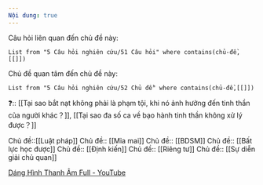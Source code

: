 ```yaml
---
Nội dung: true
---
```


Câu hỏi liên quan đến chủ đề này:
```dataview
List from "5 Câu hỏi nghiên cứu/51 Câu hỏi" where contains(chủ-đề,[[]]) 
```

Chủ đề quan tâm đến chủ đề này:
```dataview
List from "5 Câu hỏi nghiên cứu/52 Chủ đề" where contains(chủ-đề,[[]]) 
```
 
❓:: [[Tại sao bắt nạt không phải là phạm tội, khi nó ảnh hưởng đến tinh thần của người khác？]], [[Tại sao đa số ca về bạo hành tinh thần không xử lý được？]] 


Chủ đề::[[Luật pháp]]
Chủ đề:: [[Mỉa mai]]
Chủ đề:: [[BDSM]] 
Chủ đề:: [[Bất lực học được]]
Chủ đề:: [[Định kiến]]
Chủ đề:: [[Riêng tư]]
Chủ đề:: [[Sự diễn giải chủ quan]]

[Dáng Hình Thanh Âm Full - YouTube](https://www.youtube.com/watch?v=nZ2XkNvuKFw "Dáng Hình Thanh Âm Full - YouTube")
